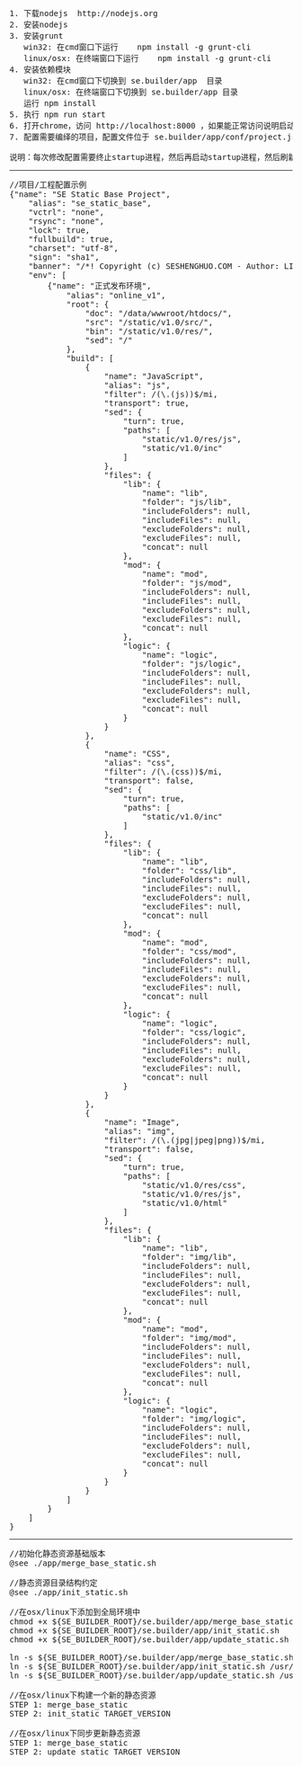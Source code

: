 <pre>
1. 下载nodejs  http://nodejs.org
2. 安装nodejs
3. 安装grunt
   win32: 在cmd窗口下运行    npm install -g grunt-cli
   linux/osx: 在终端窗口下运行    npm install -g grunt-cli
4. 安装依赖模块
   win32: 在cmd窗口下切换到 se.builder/app  目录
   linux/osx: 在终端窗口下切换到 se.builder/app 目录
   运行 npm install
5. 执行 npm run start
6. 打开chrome，访问 http://localhost:8000 ，如果能正常访问说明启动成功
7. 配置需要编绎的项目，配置文件位于 se.builder/app/conf/project.js

说明：每次修改配置需要终止startup进程，然后再启动startup进程，然后刷新web页面
</pre>
---
<pre>
//项目/工程配置示例
{"name": "SE Static Base Project",
    "alias": "se_static_base",
    "vctrl": "none",
    "rsync": "none",
    "lock": true,
    "fullbuild": true,
    "charset": "utf-8",
    "sign": "sha1",
    "banner": "/*! Copyright (c) SESHENGHUO.COM - Author: LIJUN(CARLLI) - Email: zwlijun@gmail.com */\n",
    "env": [
        {"name": "正式发布环境",
            "alias": "online_v1",
            "root": {
                "doc": "/data/wwwroot/htdocs/",
                "src": "/static/v1.0/src/",
                "bin": "/static/v1.0/res/",
                "sed": "/"
            },
            "build": [
                {
                    "name": "JavaScript",
                    "alias": "js",
                    "filter": /(\.(js))$/mi,
                    "transport": true,
                    "sed": {
                        "turn": true,
                        "paths": [
                            "static/v1.0/res/js",
                            "static/v1.0/inc"
                        ]
                    },
                    "files": {
                        "lib": {
                            "name": "lib",
                            "folder": "js/lib",
                            "includeFolders": null,
                            "includeFiles": null,
                            "excludeFolders": null,
                            "excludeFiles": null,
                            "concat": null
                        },
                        "mod": {
                            "name": "mod",
                            "folder": "js/mod",
                            "includeFolders": null,
                            "includeFiles": null,
                            "excludeFolders": null,
                            "excludeFiles": null,
                            "concat": null
                        },
                        "logic": {
                            "name": "logic",
                            "folder": "js/logic",
                            "includeFolders": null,
                            "includeFiles": null,
                            "excludeFolders": null,
                            "excludeFiles": null,
                            "concat": null
                        }
                    }
                },
                {
                    "name": "CSS",
                    "alias": "css",
                    "filter": /(\.(css))$/mi,
                    "transport": false,
                    "sed": {
                        "turn": true,
                        "paths": [
                            "static/v1.0/inc"
                        ]
                    },
                    "files": {
                        "lib": {
                            "name": "lib",
                            "folder": "css/lib",
                            "includeFolders": null,
                            "includeFiles": null,
                            "excludeFolders": null,
                            "excludeFiles": null,
                            "concat": null
                        },
                        "mod": {
                            "name": "mod",
                            "folder": "css/mod",
                            "includeFolders": null,
                            "includeFiles": null,
                            "excludeFolders": null,
                            "excludeFiles": null,
                            "concat": null
                        },
                        "logic": {
                            "name": "logic",
                            "folder": "css/logic",
                            "includeFolders": null,
                            "includeFiles": null,
                            "excludeFolders": null,
                            "excludeFiles": null,
                            "concat": null
                        }
                    }
                },
                {
                    "name": "Image",
                    "alias": "img",
                    "filter": /(\.(jpg|jpeg|png))$/mi,
                    "transport": false,
                    "sed": {
                        "turn": true,
                        "paths": [
                            "static/v1.0/res/css",
                            "static/v1.0/res/js",
                            "static/v1.0/html"
                        ]
                    },
                    "files": {
                        "lib": {
                            "name": "lib",
                            "folder": "img/lib",
                            "includeFolders": null,
                            "includeFiles": null,
                            "excludeFolders": null,
                            "excludeFiles": null,
                            "concat": null
                        },
                        "mod": {
                            "name": "mod",
                            "folder": "img/mod",
                            "includeFolders": null,
                            "includeFiles": null,
                            "excludeFolders": null,
                            "excludeFiles": null,
                            "concat": null
                        },
                        "logic": {
                            "name": "logic",
                            "folder": "img/logic",
                            "includeFolders": null,
                            "includeFiles": null,
                            "excludeFolders": null,
                            "excludeFiles": null,
                            "concat": null
                        }
                    }
                }
            ]
        }
    ]
}
</pre>
---
<pre>
//初始化静态资源基础版本
@see ./app/merge_base_static.sh

//静态资源目录结构约定
@see ./app/init_static.sh

//在osx/linux下添加到全局环境中
chmod +x ${SE_BUILDER_ROOT}/se.builder/app/merge_base_static.sh
chmod +x ${SE_BUILDER_ROOT}/se.builder/app/init_static.sh
chmod +x ${SE_BUILDER_ROOT}/se.builder/app/update_static.sh

ln -s ${SE_BUILDER_ROOT}/se.builder/app/merge_base_static.sh /usr/local/bin/merge_base_static
ln -s ${SE_BUILDER_ROOT}/se.builder/app/init_static.sh /usr/local/bin/init_static
ln -s ${SE_BUILDER_ROOT}/se.builder/app/update_static.sh /usr/local/bin/update_static

//在osx/linux下构建一个新的静态资源
STEP 1: merge_base_static
STEP 2: init_static TARGET_VERSION

//在osx/linux下同步更新静态资源
STEP 1: merge_base_static
STEP 2: update_static TARGET_VERSION
</pre>


